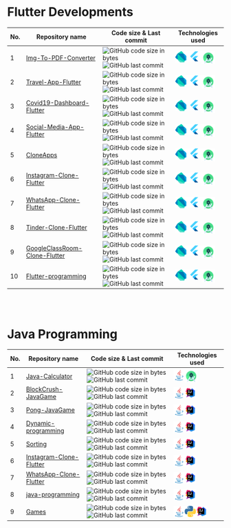 <!------------------------------------------------------------------------------>
# Flutter Developments
|No.|Repository name|Code size & Last commit |Technologies used|
|---|---|---|---|
|1|[Img-To-PDF-Converter](https://github.com/AbhilashTUofficial/Img-To-PDF-Converter)|![GitHub code size in bytes](https://img.shields.io/github/languages/code-size/AbhilashTUofficial/Img-To-PDF-Converter?label=&style=for-the-badge) ![GitHub last commit](https://img.shields.io/github/last-commit/AbhilashTUofficial/Img-To-PDF-Converter?color=blue&label=&style=for-the-badge)|[<img align="left" alt="Dart" width="26px" src="./tools/dart.png">][flutter][<img align="left" alt="Flutter" width="36px" src="./tools/flutter.png">][flutter][<img align="left" alt="Android studio" width="30px" src="./tools/androidstudio.png">][android]|
|2|[Travel-App-Flutter](https://github.com/AbhilashTUofficial/Travel-App-Flutter)|![GitHub code size in bytes](https://img.shields.io/github/languages/code-size/AbhilashTUofficial/Travel-App-Flutter?label=&style=for-the-badge) ![GitHub last commit](https://img.shields.io/github/last-commit/AbhilashTUofficial/Travel-App-Flutter?color=blue&label=&style=for-the-badge)|[<img align="left" alt="Dart" width="26px" src="./tools/dart.png">][flutter][<img align="left" alt="Flutter" width="36px" src="./tools/flutter.png">][flutter][<img align="left" alt="Android studio" width="30px" src="./tools/androidstudio.png">][android]|
|3|[Covid19-Dashboard-Flutter](https://github.com/AbhilashTUofficial/Covid19-Dashboard-Flutter)|![GitHub code size in bytes](https://img.shields.io/github/languages/code-size/AbhilashTUofficial/Covid19-Dashboard-Flutter?label=&style=for-the-badge) ![GitHub last commit](https://img.shields.io/github/last-commit/AbhilashTUofficial/Covid19-Dashboard-Flutter?color=blue&label=&style=for-the-badge)|[<img align="left" alt="Dart" width="26px" src="./tools/dart.png">][flutter][<img align="left" alt="Flutter" width="36px" src="./tools/flutter.png">][flutter][<img align="left" alt="Android studio" width="30px" src="./tools/androidstudio.png">][android]|
|4|[Social-Media-App-Flutter](https://github.com/AbhilashTUofficial/Social-Media-App-Flutter)|![GitHub code size in bytes](https://img.shields.io/github/languages/code-size/AbhilashTUofficial/Social-Media-App-Flutter?label=&style=for-the-badge) ![GitHub last commit](https://img.shields.io/github/last-commit/AbhilashTUofficial/Social-Media-App-Flutter?color=blue&label=&style=for-the-badge)|[<img align="left" alt="Dart" width="26px" src="./tools/dart.png">][flutter][<img align="left" alt="Flutter" width="36px" src="./tools/flutter.png">][flutter][<img align="left" alt="Android studio" width="30px" src="./tools/androidstudio.png">][android]|
|5|[CloneApps](https://github.com/AbhilashTUofficial/CloneApps)|![GitHub code size in bytes](https://img.shields.io/github/languages/code-size/AbhilashTUofficial/CloneApps?label=&style=for-the-badge) ![GitHub last commit](https://img.shields.io/github/last-commit/AbhilashTUofficial/CloneApps?color=blue&label=&style=for-the-badge)|[<img align="left" alt="Dart" width="26px" src="./tools/dart.png">][flutter][<img align="left" alt="Flutter" width="36px" src="./tools/flutter.png">][flutter][<img align="left" alt="Android studio" width="30px" src="./tools/androidstudio.png">][android]|
|6|[Instagram-Clone-Flutter](https://github.com/AbhilashTUofficial/Instagram-Clone-Flutter)|![GitHub code size in bytes](https://img.shields.io/github/languages/code-size/AbhilashTUofficial/Instagram-Clone-Flutter?label=&style=for-the-badge) ![GitHub last commit](https://img.shields.io/github/last-commit/AbhilashTUofficial/Instagram-Clone-Flutter?color=blue&label=&style=for-the-badge)|[<img align="left" alt="Dart" width="26px" src="./tools/dart.png">][flutter][<img align="left" alt="Flutter" width="36px" src="./tools/flutter.png">][flutter][<img align="left" alt="Android studio" width="30px" src="./tools/androidstudio.png">][android]|
|7|[WhatsApp-Clone-Flutter](https://github.com/AbhilashTUofficial/WhatsApp-Clone-Flutter)|![GitHub code size in bytes](https://img.shields.io/github/languages/code-size/AbhilashTUofficial/WhatsApp-Clone-Flutter?label=&style=for-the-badge) ![GitHub last commit](https://img.shields.io/github/last-commit/AbhilashTUofficial/WhatsApp-Clone-Flutter?color=blue&label=&style=for-the-badge)|[<img align="left" alt="Dart" width="26px" src="./tools/dart.png">][flutter][<img align="left" alt="Flutter" width="36px" src="./tools/flutter.png">][flutter][<img align="left" alt="Android studio" width="30px" src="./tools/androidstudio.png">][android]|
|8|[Tinder-Clone-Flutter](https://github.com/AbhilashTUofficial/Tinder-Clone-Flutter)|![GitHub code size in bytes](https://img.shields.io/github/languages/code-size/AbhilashTUofficial/Tinder-Clone-Flutter?label=&style=for-the-badge) ![GitHub last commit](https://img.shields.io/github/last-commit/AbhilashTUofficial/Tinder-Clone-Flutter?color=blue&label=&style=for-the-badge)|[<img align="left" alt="Dart" width="26px" src="./tools/dart.png">][flutter][<img align="left" alt="Flutter" width="36px" src="./tools/flutter.png">][flutter][<img align="left" alt="Android studio" width="30px" src="./tools/androidstudio.png">][android]|
|9|[GoogleClassRoom-Clone-Flutter](https://github.com/AbhilashTUofficial/GoogleClassRoom-Clone-Flutter)|![GitHub code size in bytes](https://img.shields.io/github/languages/code-size/AbhilashTUofficial/GoogleClassRoom-Clone-Flutter?label=&style=for-the-badge) ![GitHub last commit](https://img.shields.io/github/last-commit/AbhilashTUofficial/GoogleClassRoom-Clone-Flutter?color=blue&label=&style=for-the-badge)|[<img align="left" alt="Dart" width="26px" src="./tools/dart.png">][flutter][<img align="left" alt="Flutter" width="36px" src="./tools/flutter.png">][flutter][<img align="left" alt="Android studio" width="30px" src="./tools/androidstudio.png">][android]|
|10|[Flutter-programming](https://github.com/AbhilashTUofficial/Flutter-programming)|![GitHub code size in bytes](https://img.shields.io/github/languages/code-size/AbhilashTUofficial/Flutter-programming?label=&style=for-the-badge) ![GitHub last commit](https://img.shields.io/github/last-commit/AbhilashTUofficial/Flutter-programming?color=blue&label=&style=for-the-badge)|[<img align="left" alt="Dart" width="26px" src="./tools/dart.png">][flutter][<img align="left" alt="Flutter" width="36px" src="./tools/flutter.png">][flutter][<img align="left" alt="Android studio" width="30px" src="./tools/androidstudio.png">][android]|
<br/>
<!------------------------------------------------------------------------------>
<!------------------------------------------------------------------------------>
<!------------------------------------------------------------------------------>
<!------------------------------------------------------------------------------>
<br/>

# Java Programming
|No.|Repository name|Code size & Last commit |Technologies used|
|---|---|---|---|
|1|[Java-Calculator](https://github.com/AbhilashTUofficial/Java-Calculator)|![GitHub code size in bytes](https://img.shields.io/github/languages/code-size/AbhilashTUofficial/Java-Calculator?label=&style=for-the-badge) ![GitHub last commit](https://img.shields.io/github/last-commit/AbhilashTUofficial/Java-Calculator?color=blue&label=&style=for-the-badge)|[<img align="left" alt="Java" width="26px" src="./tools/java.png">][java][<img align="left" alt="Android studio" width="30px" src="./tools/androidstudio.png">][android]|
|2|[BlockCrush-JavaGame](https://github.com/AbhilashTUofficial/BlockCrush-JavaGame)|![GitHub code size in bytes](https://img.shields.io/github/languages/code-size/AbhilashTUofficial/BlockCrush-JavaGame?label=&style=for-the-badge) ![GitHub last commit](https://img.shields.io/github/last-commit/AbhilashTUofficial/BlockCrush-JavaGame?color=blue&label=&style=for-the-badge)|[<img align="left" alt="Java" width="26px" src="./tools/java.png">][java][<img align="left" alt="Intellij" width="26px" src="./tools/intellij.png">][java]|
|3|[Pong-JavaGame](https://github.com/AbhilashTUofficial/Pong-JavaGame)|![GitHub code size in bytes](https://img.shields.io/github/languages/code-size/AbhilashTUofficial/Pong-JavaGame?label=&style=for-the-badge) ![GitHub last commit](https://img.shields.io/github/last-commit/AbhilashTUofficial/Pong-JavaGame?color=blue&label=&style=for-the-badge)|[<img align="left" alt="Java" width="26px" src="./tools/java.png">][java][<img align="left" alt="Intellij" width="26px" src="./tools/intellij.png">][java]|
|4|[Dynamic-programming](https://github.com/AbhilashTUofficial/Dynamic-programming)|![GitHub code size in bytes](https://img.shields.io/github/languages/code-size/AbhilashTUofficial/Dynamic-programming?label=&style=for-the-badge) ![GitHub last commit](https://img.shields.io/github/last-commit/AbhilashTUofficial/Dynamic-programming?color=blue&label=&style=for-the-badge)|[<img align="left" alt="Java" width="26px" src="./tools/java.png">][java][<img align="left" alt="Intellij" width="26px" src="./tools/intellij.png">][java]|
|5|[Sorting](https://github.com/AbhilashTUofficial/Sorting)|![GitHub code size in bytes](https://img.shields.io/github/languages/code-size/AbhilashTUofficial/Sorting?label=&style=for-the-badge) ![GitHub last commit](https://img.shields.io/github/last-commit/AbhilashTUofficial/Sorting?color=blue&label=&style=for-the-badge)|[<img align="left" alt="Java" width="26px" src="./tools/java.png">][java][<img align="left" alt="Intellij" width="26px" src="./tools/intellij.png">][java]|
|6|[Instagram-Clone-Flutter](https://github.com/AbhilashTUofficial/JavaLab)|![GitHub code size in bytes](https://img.shields.io/github/languages/code-size/AbhilashTUofficial/JavaLab?label=&style=for-the-badge) ![GitHub last commit](https://img.shields.io/github/last-commit/AbhilashTUofficial/JavaLab?color=blue&label=&style=for-the-badge)|[<img align="left" alt="Java" width="26px" src="./tools/java.png">][java][<img align="left" alt="Intellij" width="26px" src="./tools/intellij.png">][java]|
|7|[WhatsApp-Clone-Flutter](https://github.com/AbhilashTUofficial/WhatsApp-Clone-Flutter)|![GitHub code size in bytes](https://img.shields.io/github/languages/code-size/AbhilashTUofficial/WhatsApp-Clone-Flutter?label=&style=for-the-badge) ![GitHub last commit](https://img.shields.io/github/last-commit/AbhilashTUofficial/WhatsApp-Clone-Flutter?color=blue&label=&style=for-the-badge)|[<img align="left" alt="Java" width="26px" src="./tools/java.png">][java][<img align="left" alt="Intellij" width="26px" src="./tools/intellij.png">][java]|
|8|[java-programming](https://github.com/AbhilashTUofficial/java-programming)|![GitHub code size in bytes](https://img.shields.io/github/languages/code-size/AbhilashTUofficial/java-programming?label=&style=for-the-badge) ![GitHub last commit](https://img.shields.io/github/last-commit/AbhilashTUofficial/java-programming?color=blue&label=&style=for-the-badge)|[<img align="left" alt="Java" width="26px" src="./tools/java.png">][java][<img align="left" alt="Intellij" width="26px" src="./tools/intellij.png">][java]|
|9|[Games](https://github.com/AbhilashTUofficial/Games)|![GitHub code size in bytes](https://img.shields.io/github/languages/code-size/AbhilashTUofficial/Games?label=&style=for-the-badge) ![GitHub last commit](https://img.shields.io/github/last-commit/AbhilashTUofficial/Games?color=blue&label=&style=for-the-badge)|[<img align="left" alt="Java" width="26px" src="./tools/java.png">][java][<img align="left" alt="Python" width="26px" src="./tools/python.png">][python][<img align="left" alt="Intellij" width="26px" src="./tools/intellij.png">][java]|
<br/>
<!------------------------------------------------------------------------------>
<!------------------------------------------------------------------------------>
<!------------------------------------------------------------------------------>
<!------------------------------------------------------------------------------>
<br/>

[flutter]: https://github.com/AbhilashTUofficial/Flutter-programming
[android]: https://github.com/AbhilashTUofficial/Img-To-PDF-Converter
[java]: https://github.com/AbhilashTUofficial/java-programming
[python]: https://github.com/AbhilashTUofficial/Python-programming